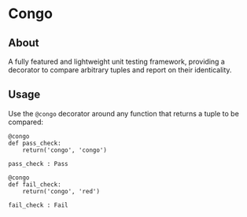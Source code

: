 # Congo

## About
A fully featured and lightweight unit testing framework, providing a decorator to compare arbitrary tuples and report on their identicality.

## Usage

Use the `@congo` decorator around any function that returns a tuple to be compared:

```
@congo
def pass_check:
    return('congo', 'congo')
```

`pass_check : Pass`

```
@congo
def fail_check:
    return('congo', 'red')
```

`fail_check : Fail`
